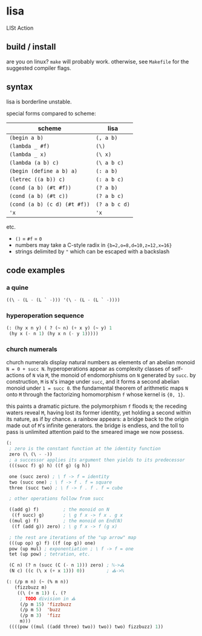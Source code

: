 # lisa
LISt Action

## build / install
are you on linux? `make` will probably work. otherwise, see
`Makefile` for the suggested compiler flags.

## syntax

lisa is borderline unstable.

special forms compared to scheme:

| scheme                     | lisa        |
|----------------------------|-------------|
|`(begin a b)`               |`(, a b)`    |
|`(lambda _ #f)`             |`(\)`        |
|`(lambda _ x)`              |`(\ x)`      |
|`(lambda (a b) c)`          |`(\ a b c)`  |
|`(begin (define a b) a)`    |`(: a b)`    |
|`(letrec ((a b)) c)`        |`(: a b c)`  |
|`(cond (a b) (#t #f))`      |`(? a b)`    |
|`(cond (a b) (#t c))`       |`(? a b c)`  |
|`(cond (a b) (c d) (#t #f))`|`(? a b c d)`|
|`'x`                        |`'x`         |

etc.

- `()` = `#f` = `0`
- numbers may take a C-style radix in `{b=2,o=8,d=10,z=12,x=16}`
- strings delimited by `"` which can be escaped with a backslash

## code examples

### a quine
```lisp
((\ - (L - (L ` -))) '(\ - (L - (L ` -))))
```

### hyperoperation sequence
```lisp
(: (hy x n y) ( ? (~ n) (+ x y) (~ y) 1
 (hy x (- n 1) (hy x n (- y 1)))))
```

### church numerals

church numerals display natural numbers as elements of an abelian
monoid `N = 0 + succ N`. hyperoperations appear as complexity
classes of self-actions of `N` via `M`, the monoid of endomorphisms on
`N` generated by `succ`. by construction, `M` is `N`'s image under
`succ`, and it forms a second abelian monoid under `1 = succ 0`.
the fundamental theorem of arithmetic maps `N` onto `M` through the
factorizing homomorphism `f` whose kernel is `{0, 1}`.

this paints a dramatic picture. the polymorphism `f` floods `N`; the
receding waters reveal `M`, having lost its former identity, yet
holding a second within its nature, as if by chance. a rainbow appears:
a bridge back to the origin made out of `M`'s infinite generators. the
bridge is endless, and the toll to pass is unlimited attention paid to
the smeared image we now possess.

```lisp
(:
 ; zero is the constant function at the identity function
 zero (\ (\ - -))
 ; a successor applies its argument then yields to its predecessor
 (((succ f) g) h) ((f g) (g h))

 one (succ zero) ; \ f -> f = identity
 two (succ one) ; \ f -> f . f = square
 three (succ two) ; \ f -> f . f . f = cube 

 ; other operations follow from succ

 ((add g) f)         ; the monoid on N
  ((f succ) g)       ; \ g f x -> f x . g x
 ((mul g) f)         ; the monoid on End(N)
  ((f (add g)) zero) ; \ g f x -> f (g x)

 ; the rest are iterations of the "up arrow" map
 (((up op) g) f) ((f (op g)) one)
 pow (up mul) ; exponentiation ; \ f -> f = one
 tet (up pow) ; tetration, etc.

 (C n) (? n (succ (C (- n 1))) zero) ; ℕ->⛪
 (N c) ((c (\ x (+ x 1))) 0))        ; ⛪->ℕ

(: (/p m n) (~ (% m n))
   (fizzbuzz m)
    ((\ (+ m 1)) (. (?
     ; TODO division in ⛪
     (/p m 15) 'fizzbuzz
     (/p m 5)  'buzz
     (/p m 3)  'fizz
     m)))
 ((((pow ((mul ((add three) two)) two)) two) fizzbuzz) 1))
```
